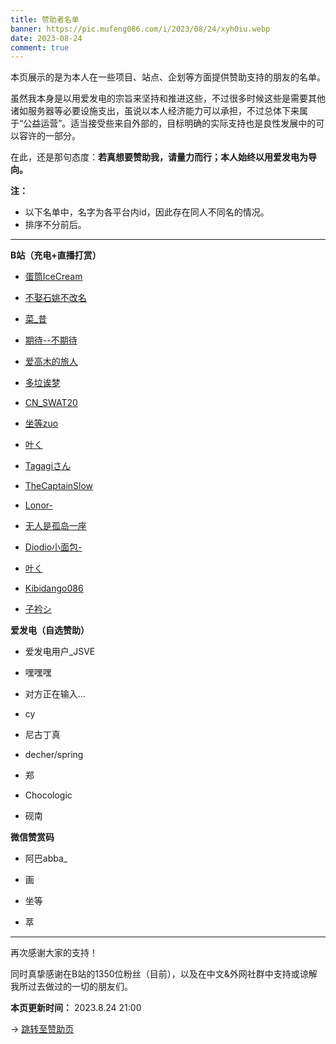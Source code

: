 ```yaml
---
title: 赞助者名单
banner: https://pic.mufeng086.com/i/2023/08/24/xyh0iu.webp
date: 2023-08-24
comment: true
---
```


本页展示的是为本人在一些项目、站点、企划等方面提供赞助支持的朋友的名单。

虽然我本身是以用爱发电的宗旨来坚持和推进这些，不过很多时候这些是需要其他诸如服务器等必要设施支出，虽说以本人经济能力可以承担，不过总体下来属于“公益运营”。适当接受些来自外部的，目标明确的实际支持也是良性发展中的可以容许的一部分。

在此，还是那句态度：**若真想要赞助我，请量力而行；本人始终以用爱发电为导向。**



**注：**

- 以下名单中，名字为各平台内id，因此存在同人不同名的情况。
- 排序不分前后。

---

**B站（充电+直播打赏）**

- [蛋筒IceCream](https://space.bilibili.com/479644611/)

- [不娶石姚不改名](https://space.bilibili.com/543850179/)

- [菜_昔](https://space.bilibili.com/286931058/)

- [期待--不期待](https://space.bilibili.com/272840810/)

- [爱高木的旅人](https://space.bilibili.com/288196478/)

- [多垃诶梦](https://space.bilibili.com/348474068/)

- [CN_SWAT20](https://space.bilibili.com/23691686/)

- [坐等zuo](https://space.bilibili.com/1121247935/)

- [叶く](https://space.bilibili.com/1948518648/)

- [Tagagiさん](https://space.bilibili.com/2134806241/)

- [TheCaptainSlow](https://space.bilibili.com/283695388)

- [Lonor-](https://space.bilibili.com/359306006)

- [无人是孤岛一座](https://space.bilibili.com/394735941)

- [Diodio小面包-](https://space.bilibili.com/321780531)

- [叶く](https://space.bilibili.com/1948518648)

- [Kibidango086](https://space.bilibili.com/513874563)

- [子衿シ](https://space.bilibili.com/1836262601) 

**爱发电（自选赞助）**

- 爱发电用户_JSVE

- 嘿嘿嘿

- 对方正在输入...

- cy

- 尼古丁真

- decher/spring

- 郑

- Chocologic

- 砚南

**微信赞赏码**

- 阿巴abba_

- 画

- 坐等

- 萃

---

再次感谢大家的支持！

同时真挚感谢在B站的1350位粉丝（目前），以及在中文&外网社群中支持或谅解我所过去做过的一切的朋友们。



**本页更新时间：** 2023.8.24 21:00

→ [跳转至赞助页](https://mufeng086.com/support)